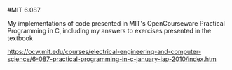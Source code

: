 #MIT 6.087

My implementations of code presented in MIT's OpenCourseware Practical Programming in C, including my answers to exercises presented in the textbook

https://ocw.mit.edu/courses/electrical-engineering-and-computer-science/6-087-practical-programming-in-c-january-iap-2010/index.htm
